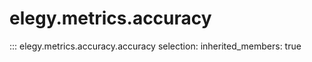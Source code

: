 
# elegy.metrics.accuracy
::: elegy.metrics.accuracy.accuracy
    selection:
        inherited_members: true
